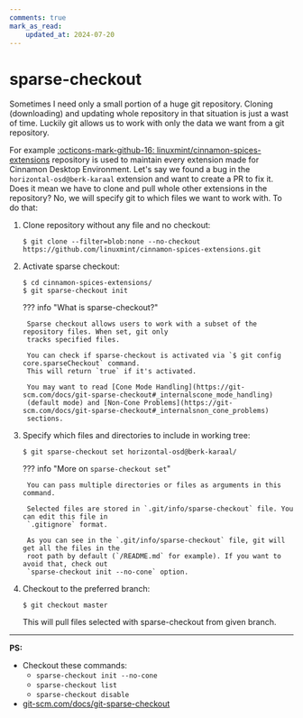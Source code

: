 ```yaml
---
comments: true
mark_as_read:
    updated_at: 2024-07-20
---
```


# sparse-checkout

Sometimes I need only a small portion of a huge git repository. Cloning (downloading) and updating
whole repository in that situation is just a wast of time. Luckily git allows us to work with only
the data we want from a git repository.

For example [:octicons-mark-github-16:
linuxmint/cinnamon-spices-extensions](https://github.com/linuxmint/cinnamon-spices-extensions)
repository is used to maintain every extension made for Cinnamon Desktop Environment. Let's say we
found a bug in the `horizontal-osd@berk-karaal` extension and want to create a PR to fix it. Does it
mean we have to clone and pull whole other extensions in the repository? No, we will specify git to
which files we want to work with. To do that:

1. Clone repository without any file and no checkout:

    ```console
    $ git clone --filter=blob:none --no-checkout https://github.com/linuxmint/cinnamon-spices-extensions.git
    ```

2. Activate sparse checkout:

    ```console
    $ cd cinnamon-spices-extensions/
    $ git sparse-checkout init
    ```

    ??? info "What is sparse-checkout?"

        Sparse checkout allows users to work with a subset of the repository files. When set, git only
        tracks specified files.

        You can check if sparse-checkout is activated via `$ git config core.sparseCheckout` command.
        This will return `true` if it's activated.

        You may want to read [Cone Mode Handling](https://git-scm.com/docs/git-sparse-checkout#_internalscone_mode_handling)
        (default mode) and [Non-Cone Problems](https://git-scm.com/docs/git-sparse-checkout#_internalsnon_cone_problems)
        sections.


3. Specify which files and directories to include in working tree:

    ```console
    $ git sparse-checkout set horizontal-osd@berk-karaal/
    ```

    ??? info "More on `sparse-checkout set`"

        You can pass multiple directories or files as arguments in this command.

        Selected files are stored in `.git/info/sparse-checkout` file. You can edit this file in
        `.gitignore` format.

        As you can see in the `.git/info/sparse-checkout` file, git will get all the files in the
        root path by default (`/README.md` for example). If you want to avoid that, check out
        `sparse-checkout init --no-cone` option.

4. Checkout to the preferred branch:

    ```console
    $ git checkout master
    ```

    This will pull files selected with sparse-checkout from given branch.

---

**PS:**

- Checkout these commands:
    - `sparse-checkout init --no-cone`
    - `sparse-checkout list`
    - `sparse-checkout disable`
- [git-scm.com/docs/git-sparse-checkout](https://git-scm.com/docs/git-sparse-checkout)
